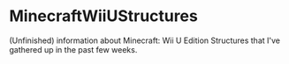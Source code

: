 # MinecraftWiiUStructures
(Unfinished) information about Minecraft: Wii U Edition Structures that I've gathered up in the past few weeks.
